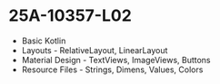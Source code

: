 # 25A-10357-L02

- Basic Kotlin
- Layouts - RelativeLayout, LinearLayout
- Material Design - TextViews, ImageViews, Buttons
- Resource Files - Strings, Dimens, Values, Colors

